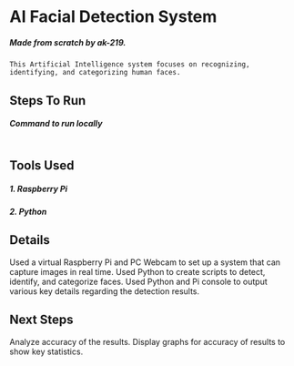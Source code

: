 # AI Facial Detection System
##### Made from scratch by ak-219.

```
This Artificial Intelligence system focuses on recognizing, identifying, and categorizing human faces.
```

## Steps To Run
##### Command to run locally
```
```

## Tools Used
##### 1. Raspberry Pi
##### 2. Python

## Details
Used a virtual Raspberry Pi and PC Webcam to set up a system that can capture images in real time.
Used Python to create scripts to detect, identify, and categorize faces.
Used Python and Pi console to output various key details regarding the detection results.

## Next Steps
Analyze accuracy of the results.
Display graphs for accuracy of results to show key statistics. 
